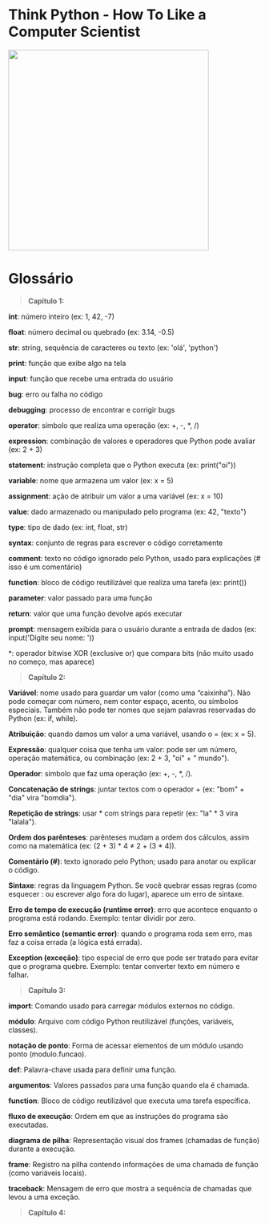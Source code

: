 # Think Python - How To Like a Computer Scientist
<img src="https://howtolearnmachinelearning.com/wp-content/uploads/2020/11/Think_Python.png" width="400">

# Glossário

> **Capítulo 1:**

**int**: número inteiro (ex: 1, 42, -7)

**float**: número decimal ou quebrado (ex: 3.14, -0.5)

**str**: string, sequência de caracteres ou texto (ex: 'olá', 'python')

**print**: função que exibe algo na tela

**input**: função que recebe uma entrada do usuário

**bug**: erro ou falha no código

**debugging**: processo de encontrar e corrigir bugs

**operator**: símbolo que realiza uma operação (ex: +, -, *, /)

**expression**: combinação de valores e operadores que Python pode avaliar (ex: 2 + 3)

**statement**: instrução completa que o Python executa (ex: print("oi"))

**variable**: nome que armazena um valor (ex: x = 5)

**assignment**: ação de atribuir um valor a uma variável (ex: x = 10)

**value**: dado armazenado ou manipulado pelo programa (ex: 42, "texto")

**type**: tipo de dado (ex: int, float, str)

**syntax**: conjunto de regras para escrever o código corretamente

**comment**: texto no código ignorado pelo Python, usado para explicações (# isso é um comentário)

**function**: bloco de código reutilizável que realiza uma tarefa (ex: print())

**parameter**: valor passado para uma função

**return**: valor que uma função devolve após executar

**prompt**: mensagem exibida para o usuário durante a entrada de dados (ex: input('Digite seu nome: '))

**^**: operador bitwise XOR (exclusive or) que compara bits (não muito usado no começo, mas aparece)

> **Capítulo 2:**

**Variável**: nome usado para guardar um valor (como uma “caixinha”). Não pode começar com número, nem conter espaço, acento, ou símbolos especiais. Também não pode ter nomes que sejam palavras reservadas do Python (ex: if, while).

**Atribuição**: quando damos um valor a uma variável, usando o = (ex: x = 5).

**Expressão**: qualquer coisa que tenha um valor: pode ser um número, operação matemática, ou combinação (ex: 2 + 3, "oi" + " mundo").

**Operador**: símbolo que faz uma operação (ex: +, -, *, /).

**Concatenação de strings**: juntar textos com o operador + (ex: "bom" + "dia" vira "bomdia").

**Repetição de strings**: usar * com strings para repetir (ex: "la" * 3 vira "lalala").

**Ordem dos parênteses**: parênteses mudam a ordem dos cálculos, assim como na matemática (ex: (2 + 3) * 4 ≠ 2 + (3 * 4)).

**Comentário (#)**: texto ignorado pelo Python; usado para anotar ou explicar o código.

**Sintaxe**: regras da linguagem Python. Se você quebrar essas regras (como esquecer : ou escrever algo fora do lugar), aparece um erro de sintaxe.

**Erro de tempo de execução (runtime error)**: erro que acontece enquanto o programa está rodando. Exemplo: tentar dividir por zero.

**Erro semântico (semantic error)**: quando o programa roda sem erro, mas faz a coisa errada (a lógica está errada).

**Exception (exceção)**: tipo especial de erro que pode ser tratado para evitar que o programa quebre. Exemplo: tentar converter texto em número e falhar.

> **Capítulo 3:**

**import**: Comando usado para carregar módulos externos no código.

**módulo**: Arquivo com código Python reutilizável (funções, variáveis, classes).

**notação de ponto**: Forma de acessar elementos de um módulo usando ponto (modulo.funcao).

**def**: Palavra-chave usada para definir uma função.

**argumentos**: Valores passados para uma função quando ela é chamada.

**function**: Bloco de código reutilizável que executa uma tarefa específica.

**fluxo de execução**: Ordem em que as instruções do programa são executadas.

**diagrama de pilha**: Representação visual dos frames (chamadas de função) durante a execução.

**frame**: Registro na pilha contendo informações de uma chamada de função (como variáveis locais).

**traceback**: Mensagem de erro que mostra a sequência de chamadas que levou a uma exceção.

> **Capítulo 4:**
